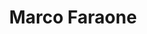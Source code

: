 ---
title: Marco Faraone
categories:
- radio
- digital
- press
tags:
- artist
position: 2
image: 
is-featured:
is-front: 
website:
facebook: https://www.facebook.com/marcofaraonedj/
twitter:
instagram:
spotify:
soundcloud:
youtube:
apple:
layout: client
---